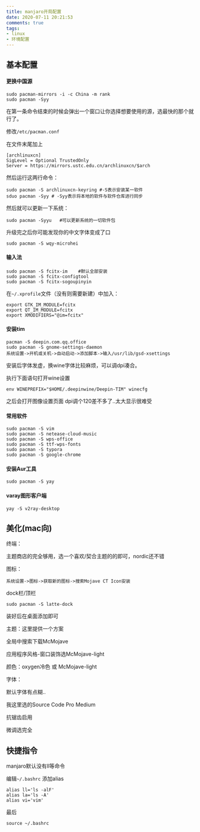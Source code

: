 ```yaml
---
title: manjaro开局配置
date: 2020-07-11 20:21:53
comments: true
tags:
- linux
- 环境配置
---
```


## 基本配置

#### 更换中国源

```
sudo pacman-mirrors -i -c China -m rank
sudo pacman -Syy
```

在第一条命令结束的时候会弹出一个窗口让你选择想要使用的源，选最快的那个就行了。

修改`/etc/pacman.conf`

在文件末尾加上

```
[archlinuxcn]
SigLevel = Optional TrustedOnly
Server = https://mirrors.ustc.edu.cn/archlinuxcn/$arch
```

然后运行这两行命令：

```
sudo pacman -S archlinuxcn-keyring #-S表示安装某一软件
sduo pacman -Syy # -Syy表示将本地的软件与软件仓库进行同步
```

然后就可以更新一下系统：

```
sudo pacman -Syyu	#可以更新系统的一切软件包
```

升级完之后你可能发现你的中文字体变成了口

```
sudo pacman -S wqy-microhei
```

#### 输入法

```
sudo pacman -S fcitx-im    #默认全部安装
sudo pacman -S fcitx-configtool
sudo pacman -S fcitx-sogoupinyin
```

在`~/.xprofile`文件（没有则需要新建）中加入：

```
export GTK_IM_MODULE=fcitx
export QT_IM_MODULE=fcitx
export XMODIFIERS="@im=fcitx"
```

#### 安装tim

```
pacman -S deepin.com.qq.office
sudo pacman -S gnome-settings-daemon
系统设置->开机或关机->自动启动->添加脚本->输入/usr/lib/gsd-xsettings
```

安装后字体发虚，换wine字体比较麻烦，可以调dpi凑合。

执行下面语句打开wine设置

```
env WINEPREFIX="$HOME/.deepinwine/Deepin-TIM" winecfg
```

 之后会打开图像设置页面 dpi调个120差不多了..太大显示很难受

#### 常用软件

```
sudo pacman -S vim
sudo pacman -S netease-cloud-music
sudo pacman -S wps-office
sudo pacman -S ttf-wps-fonts
sudo pacman -S typora
sudo pacman -S google-chrome
```

#### 安装Aur工具

```
sudo pacman -S yay
```

#### varay图形客户端

```
yay -S v2ray-desktop
```



## 美化(mac向)

终端：

主题商店的完全够用，选一个喜欢/契合主题的的即可，nordic还不错



图标：

```repl
系统设置->图标->获取新的图标->搜索Mojave CT Icon安装
```



dock栏/顶栏

```
sudo pacman -S latte-dock
```

装好后在桌面添加即可



主题：这里提供一个方案

全局中搜索下载McMojave

应用程序风格-窗口装饰选McMojave-light

颜色：oxygen冷色 或 McMojave-light



字体：

默认字体有点糊..

我这里选的Source Code Pro Medium

抗锯齿启用

微调选完全



## 快捷指令

manjaro默认没有ll等命令

编辑`~/.bashrc` 添加alias

```
alias ll='ls -alF'
alias la='ls -A'
alias vi='vim'
```

最后

```
source ~/.bashrc
```

